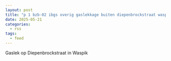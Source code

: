 ```yaml
---
layout: post
title: "p 1 bzb-02 ibgs overig gaslekkage buiten diepenbrockstraat waspik 207093 207134"
date: 2025-05-21
categories: 
  - rss
tags: 
  - feed
---
```


Gaslek op Diepenbrockstraat in Waspik
